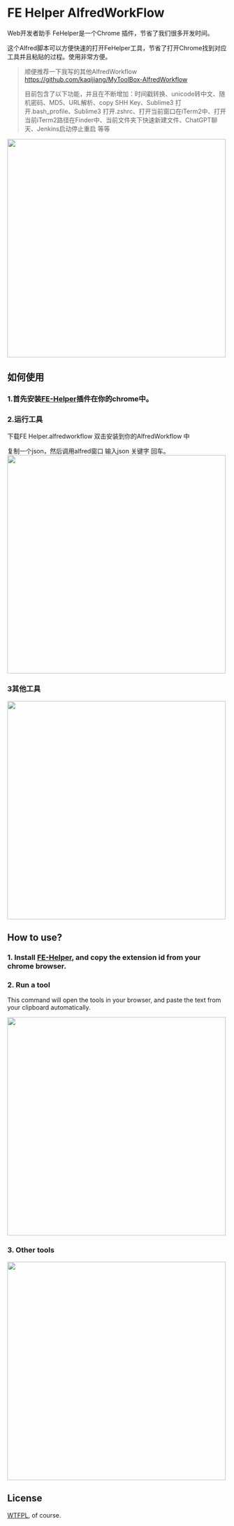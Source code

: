 # FE Helper AlfredWorkFlow

Web开发者助手 FeHelper是一个Chrome 插件，节省了我们很多开发时间。

这个Alfred脚本可以方便快速的打开FeHelper工具，节省了打开Chrome找到对应工具并且粘贴的过程。使用非常方便。

> 顺便推荐一下我写的其他AlfredWorkflow
> https://github.com/kaqijiang/MyToolBox-AlfredWorkflow
>
> 目前包含了以下功能，并且在不断增加：时间戳转换、unicode转中文、随机密码、MD5、URL解析、copy SHH Key、Sublime3 打开.bash_profile、Sublime3 打开.zshrc、打开当前窗口在iTerm2中、打开当前iTerm2路径在Finder中、当前文件夹下快速新建文件、ChatGPT聊天、Jenkins启动停止重启 等等



<image width="500" src="./images/example.gif">

## 如何使用

### 1.首先安装[FE-Helper](https://github.com/zxlie/FeHelper)插件在你的chrome中。

### 2.运行工具

下载FE Helper.alfredworkflow 双击安装到你的AlfredWorkflow 中

复制一个json，然后调用alfred窗口 输入json 关键字 回车。
<image width="500" src="./images/Xnip2021-03-05_21-34-57.jpg">

### 3其他工具

<image width="500" src="./images/Xnip2021-03-05_21-36-14.jpg">

## How to use?

### 1. Install [FE-Helper](https://github.com/zxlie/FeHelper), and copy the extension id from your chrome browser.

### 2. Run a tool

This command will open the tools in your browser, and paste the text from your clipboard automatically.

<image width="500" src="./images/Xnip2021-03-05_21-34-57.jpg">

### 3. Other tools

<image width="500" src="./images/Xnip2021-03-05_21-36-14.jpg">

##  License

[WTFPL](http://www.wtfpl.net/about/), of course.